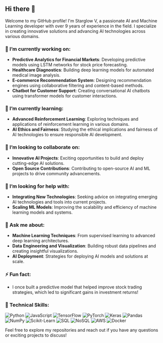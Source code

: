 ## Hi there 👋

Welcome to my GitHub profile! I'm Starglow V, a passionate AI and Machine Learning developer with over 9 years of experience in the field. I specialize in creating innovative solutions and advancing AI technologies across various domains.

<!--
**starglow-v/starglow-v** is a ✨ _special_ ✨ repository because its `README.md` (this file) appears on your GitHub profile.

Here are some ideas to get you started:

- 🔭 I’m currently working on ...
- 🌱 I’m currently learning ...
- 👯 I’m looking to collaborate on ...
- 🤔 I’m looking for help with ...
- 💬 Ask me about ...
- 📫 How to reach me: ...
- 😄 Pronouns: ...
- ⚡ Fun fact: ...
-->

### 🔭 I’m currently working on:
- **Predictive Analytics for Financial Markets**: Developing predictive models using LSTM networks for stock price forecasting.
- **Healthcare Diagnostics**: Building deep learning models for automated medical image analysis.
- **E-commerce Recommendation System**: Designing recommendation engines using collaborative filtering and content-based methods.
- **Chatbot for Customer Support**: Creating conversational AI chatbots using transformer models for customer interactions.

### 🌱 I’m currently learning:
- **Advanced Reinforcement Learning**: Exploring techniques and applications of reinforcement learning in various domains.
- **AI Ethics and Fairness**: Studying the ethical implications and fairness of AI technologies to ensure responsible AI development.

### 👯 I’m looking to collaborate on:
- **Innovative AI Projects**: Exciting opportunities to build and deploy cutting-edge AI solutions.
- **Open Source Contributions**: Contributing to open-source AI and ML projects to drive community advancements.

### 🤔 I’m looking for help with:
- **Integrating New Technologies**: Seeking advice on integrating emerging AI technologies and tools into current projects.
- **Scaling ML Models**: Improving the scalability and efficiency of machine learning models and systems.

### 💬 Ask me about:
- **Machine Learning Techniques**: From supervised learning to advanced deep learning architectures.
- **Data Engineering and Visualization**: Building robust data pipelines and creating insightful visualizations.
- **AI Deployment**: Strategies for deploying AI models and solutions at scale.

### ⚡ Fun fact:
- I once built a predictive model that helped improve stock trading strategies, which led to significant gains in investment returns!

### 🔧 Technical Skills:

![Python](https://img.shields.io/badge/-Python-3776AB?style=flat&logo=python&logoColor=white) ![JavaScript](https://img.shields.io/badge/-JavaScript-F7DF1E?style=flat&logo=javascript&logoColor=black) ![TensorFlow](https://img.shields.io/badge/-TensorFlow-FF6F00?style=flat&logo=tensorflow&logoColor=white) ![PyTorch](https://img.shields.io/badge/-PyTorch-EE4C2C?style=flat&logo=pytorch&logoColor=white) ![Keras](https://img.shields.io/badge/-Keras-D00000?style=flat&logo=keras&logoColor=white) ![Pandas](https://img.shields.io/badge/-Pandas-150458?style=flat&logo=pandas&logoColor=white) ![NumPy](https://img.shields.io/badge/-NumPy-013243?style=flat&logo=numpy&logoColor=white) ![Scikit-Learn](https://img.shields.io/badge/-Scikit--Learn-F7931E?style=flat&logo=scikit-learn&logoColor=white) ![SQL](https://img.shields.io/badge/-SQL-003B57?style=flat&logo=sqlite&logoColor=white) ![NoSQL](https://img.shields.io/badge/-NoSQL-003B57?style=flat&logo=nosql&logoColor=white) ![AWS](https://img.shields.io/badge/-AWS-232F3E?style=flat&logo=amazonaws&logoColor=white) ![Docker](https://img.shields.io/badge/-Docker-2496ED?style=flat&logo=docker&logoColor=white)

Feel free to explore my repositories and reach out if you have any questions or exciting projects to discuss!
